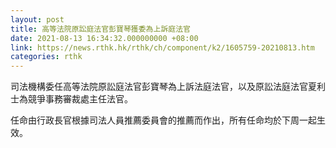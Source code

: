```yaml
---
layout: post
title: 高等法院原訟庭法官彭寶琴獲委為上訴庭法官
date: 2021-08-13 16:34:32.000000000 +08:00
link: https://news.rthk.hk/rthk/ch/component/k2/1605759-20210813.htm
categories: rthk
---
```


司法機構委任高等法院原訟庭法官彭寶琴為上訴法庭法官，以及原訟法庭法官夏利士為競爭事務審裁處主任法官。

任命由行政長官根據司法人員推薦委員會的推薦而作出，所有任命均於下周一起生效。
